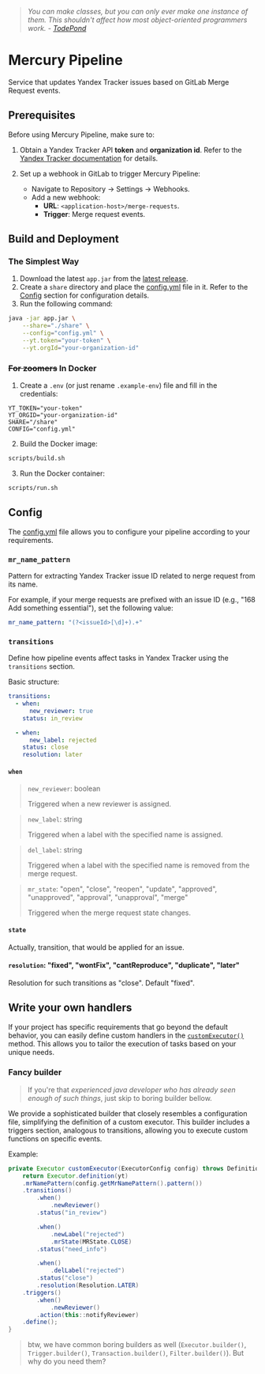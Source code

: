 > *You can make classes, but you can only ever make one instance of them. This shouldn't affect how
most object-oriented programmers work. - [TodePond](https://github.com/TodePond/DreamBerd---e-acc?tab=readme-ov-file#classes)*

# Mercury Pipeline

Service that updates Yandex Tracker issues based on GitLab Merge Request events.

## Prerequisites

Before using Mercury Pipeline, make sure to:

1. Obtain a Yandex Tracker API **token** and **organization id**. Refer to the [Yandex Tracker documentation](https://cloud.yandex.ru/ru/docs/tracker/concepts/access) for details.

2. Set up a webhook in GitLab to trigger Mercury Pipeline:
    - Navigate to Repository -> Settings -> Webhooks.
    - Add a new webhook:
        - **URL**: `<application-host>/merge-requests`.
        - **Trigger**: Merge request events.

## Build and Deployment

### The Simplest Way

1. Download the latest `app.jar` from the [latest release](https://github.com/butvinm/mercury-pipeline/releases/latest).
2. Create a `share` directory and place the [config.yml](./share/config.yml) file in it. Refer to the [Config](#config) section for configuration details.
3. Run the following command:
```bash
java -jar app.jar \
    --share="./share" \
    --config="config.yml" \
    --yt.token="your-token" \
    --yt.orgId="your-organization-id"
```

### ~~For zoomers~~ In Docker

1. Create a `.env` (or just rename `.example-env`) file and fill in the credentials:
```dotenv
YT_TOKEN="your-token"
YT_ORGID="your-organization-id"
SHARE="/share"
CONFIG="config.yml"
```

2. Build the Docker image:
```bash
scripts/build.sh
```

3. Run the Docker container:
```bash
scripts/run.sh
```

## Config

The [config.yml](./share/config.yml) file allows you to configure your pipeline according to your requirements.

### `mr_name_pattern`

Pattern for extracting Yandex Tracker issue ID related to nerge request from its name.

For example, if your merge requests are prefixed with an issue ID (e.g., "168 Add something essential"), set the following value:
```yaml
mr_name_pattern: "(?<issueId>[\d]+).+"
```

### `transitions`

Define how pipeline events affect tasks in Yandex Tracker using the `transitions` section.

Basic structure:
```yaml
transitions:
  - when:
      new_reviewer: true
    status: in_review

  - when:
      new_label: rejected
    status: close
    resolution: later
```

#### `when`

> `new_reviewer`: boolean
>
> Triggered when a new reviewer is assigned.

> `new_label`: string
>
> Triggered when a label with the specified name is assigned.

> `del_label`: string
>
> Triggered when a label with the specified name is removed from the merge request.

> `mr_state`: "open", "close", "reopen", "update", "approved", "unapproved", "approval", "unapproval", "merge"
>
> Triggered when the merge request state changes.

#### `state`

Actually, transition, that would be applied for an issue.

#### `resolution`: "fixed", "wontFix", "cantReproduce", "duplicate", "later"

Resolution for such transitions as "close". Default "fixed".

## Write your own handlers

If your project has specific requirements that go beyond the default behavior, you can easily define custom handlers in the [`customExecutor()`](src/main/java/butvinm/mercury/pipeline/PipelineApplication.java) method. This allows you to tailor the execution of tasks based on your unique needs.

### Fancy builder

> If you're that *experienced java developer who has already seen enough of such things*, just skip to boring builder bellow.

We provide a sophisticated builder that closely resembles a configuration file, simplifying the definition of a custom executor. This builder includes a triggers section, analogous to transitions, allowing you to execute custom functions on specific events.

Example:
```java
private Executor customExecutor(ExecutorConfig config) throws DefinitionException {
    return Executor.definition(yt)
    .mrNamePattern(config.getMrNamePattern().pattern())
    .transitions()
        .when()
            .newReviewer()
        .status("in_review")

        .when()
            .newLabel("rejected")
            .mrState(MRState.CLOSE)
        .status("need_info")

        .when()
            .delLabel("rejected")
        .status("close")
        .resolution(Resolution.LATER)
    .triggers()
        .when()
            .newReviewer()
        .action(this::notifyReviewer)
    .define();
}
```

> btw, we have common boring builders as well (`Executor.builder()`, `Trigger.builder()`, `Transaction.builder()`, `Filter.builder()`). But why do you need them?
